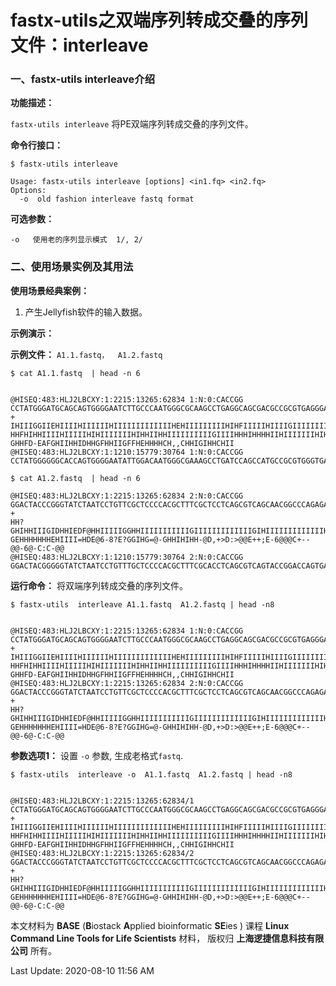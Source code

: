 # fastx-utils之双端序列转成交叠的序列文件：interleave

### 一、fastx-utils interleave介绍

**功能描述：**

`fastx-utils interleave` 将PE双端序列转成交叠的序列文件。

**命令行接口：**

    $ fastx-utils interleave
    
    Usage: fastx-utils interleave [options] <in1.fq> <in2.fq>
    Options:
      -o  old fashion interleave fastq format

**可选参数：**

    -o   使用老的序列显示模式  1/, 2/


### 二、使用场景实例及其用法

**使用场景经典案例：**

1. 产生Jellyfish软件的输入数据。

**示例演示：**

**示例文件：** `A1.1.fastq，  A1.2.fastq`

    $ cat A1.1.fastq  | head -n 6


    @HISEQ:483:HLJ2LBCXY:1:2215:13265:62834 1:N:0:CACCGG
    CCTATGGGATGCAGCAGTGGGGAATCTTGCCCAATGGGCGCAAGCCTGAGGCAGCGACGCCGCGTGAGGGATGACGGCCTTCGGGTTGTAAACCTCGTTCAGCAGGGACGAAGCGAAAGTGACGGTACCTGCAGAAGAAGCACCGGCTAACTACGTGCCAGCAGCCGCGGTAATACGTAGGGTGCAAGCGTTGTCCGGAATTATTGGGCGTAAAGAGCTCGTAGGCGGCTTGTCGCGTCTGCT
    +
    IHIIIGGIIEHIIIIHIIIIIIHIIIIIIIIIIIIIHEHIIIIIIIIIHIHFIIIIIHIIIIGIIIIIIIIIIIIIDHHIIIIIIIIIIIH?HHFHIHHIIIIHIIIIIHIHIIIIIIIHIHHIIHHIIIIIIIIIIGIIIIHHHIHHHHIIHIIIIIIIHIHHHIHHIHIGIIIIIHHIIIHHHHGHCAH.?GHHFD-EAFGHIIHHIDHHGFHHIIGFFHEHHHHCH,,CHHIGIHHCHII
    @HISEQ:483:HLJ2LBCXY:1:1210:15779:30764 1:N:0:CACCGG
    CCTATGGGGGGCACCAGTGGGGAATATTGGACAATGGGCGAAAGCCTGATCCAGCCATGCCGCGTGGGTGAAGAAGGCCTTAGGGTTGTAAACCCCTTTCAGCGGGGAAGATAATGACGGTACCCGCAGAAGAAGTCCCGGCTAACTCCGTGCCAGCAGCCGCGGTAATACGGAGGGGACTAGCGTTGTTCGGAATTACTGGGCGTAAAGCGCACGTAGGCGGATTTGTAAGTCAGGGGTGAA
    
    

```
$ cat A1.2.fastq  | head -n 6
```


    @HISEQ:483:HLJ2LBCXY:1:2215:13265:62834 2:N:0:CACCGG
    GGACTACCCGGGTATCTAATCCTGTTCGCTCCCCACGCTTTCGCTCCTCAGCGTCAGCAACGGCCCAGAGACCCGCCTTCGCCACCGGTGTTCCTCCTGATATCTGCGCATTCCACCGCTACACCAGGAATTCCGGTCTCCCCTACCGCGCTCTAGCCTGCCCGTATCCACTGCAGGCCCGGAGTTAAGCTCCGGGTTTTCACAGCAGACGCGACAAGCCGCCTACGAGCTCTTTACGCCCACTA
    +
    HH?GHIHHIIIGIDHHIEDF@HHIIIIIGGHHIIIIIIIIIIIGIIIIIIIIIIIIIGIHIIIIIIIIIIIIIHIIHHHIHHFHIHIHCEHIIIEF<GHFHHGHHIIIHHGEFHIIIIHIIIIIH@GGHEHHIIIGIIIHHHHH@HHGHDHHHHHHIIHCHIHHH?GEHHHHHHHEHIIII=HDE@6-8?E?GGIHG=@-GHHIHIHH-@D,+>D:>@@E++;E-6@@@C+--@@-6@-C:C-@@
    @HISEQ:483:HLJ2LBCXY:1:1210:15779:30764 2:N:0:CACCGG
    GGACTACGGGGGTATCTAATCCTGTTTGCTCCCCACGCTTTCGCACCTCAGCGTCAGTACCGGACCAGTGAGCCGCCTTCGCCACTGGTGTTCTTCCTAATATCTACGAATTTCACCTCTACACTAGGAATTCCACTCACCTCTTCCGGACTCGAGATCCGCAGTATCAAAGGCAGTTCCGAGGTTGAGCCTCGGGATTTCACCCCTGACTTACAAATCCGCCTACGTGCGCTTTACGCCCAGTA


**运行命令：** 将双端序列转成交叠的序列文件。

    $ fastx-utils  interleave A1.1.fastq  A1.2.fastq | head -n8


    @HISEQ:483:HLJ2LBCXY:1:2215:13265:62834 1:N:0:CACCGG
    CCTATGGGATGCAGCAGTGGGGAATCTTGCCCAATGGGCGCAAGCCTGAGGCAGCGACGCCGCGTGAGGGATGACGGCCTTCGGGTTGTAAACCTCGTTCAGCAGGGACGAAGCGAAAGTGACGGTACCTGCAGAAGAAGCACCGGCTAACTACGTGCCAGCAGCCGCGGTAATACGTAGGGTGCAAGCGTTGTCCGGAATTATTGGGCGTAAAGAGCTCGTAGGCGGCTTGTCGCGTCTGCT
    +
    IHIIIGGIIEHIIIIHIIIIIIHIIIIIIIIIIIIIHEHIIIIIIIIIHIHFIIIIIHIIIIGIIIIIIIIIIIIIDHHIIIIIIIIIIIH?HHFHIHHIIIIHIIIIIHIHIIIIIIIHIHHIIHHIIIIIIIIIIGIIIIHHHIHHHHIIHIIIIIIIHIHHHIHHIHIGIIIIIHHIIIHHHHGHCAH.?GHHFD-EAFGHIIHHIDHHGFHHIIGFFHEHHHHCH,,CHHIGIHHCHII
    @HISEQ:483:HLJ2LBCXY:1:2215:13265:62834 2:N:0:CACCGG
    GGACTACCCGGGTATCTAATCCTGTTCGCTCCCCACGCTTTCGCTCCTCAGCGTCAGCAACGGCCCAGAGACCCGCCTTCGCCACCGGTGTTCCTCCTGATATCTGCGCATTCCACCGCTACACCAGGAATTCCGGTCTCCCCTACCGCGCTCTAGCCTGCCCGTATCCACTGCAGGCCCGGAGTTAAGCTCCGGGTTTTCACAGCAGACGCGACAAGCCGCCTACGAGCTCTTTACGCCCACTA
    +
    HH?GHIHHIIIGIDHHIEDF@HHIIIIIGGHHIIIIIIIIIIIGIIIIIIIIIIIIIGIHIIIIIIIIIIIIIHIIHHHIHHFHIHIHCEHIIIEF<GHFHHGHHIIIHHGEFHIIIIHIIIIIH@GGHEHHIIIGIIIHHHHH@HHGHDHHHHHHIIHCHIHHH?GEHHHHHHHEHIIII=HDE@6-8?E?GGIHG=@-GHHIHIHH-@D,+>D:>@@E++;E-6@@@C+--@@-6@-C:C-@@


 **参数选项1：** 设置 `-o` 参数, 生成老格式`fastq`.

    $ fastx-utils  interleave -o  A1.1.fastq  A1.2.fastq | head -n8


    @HISEQ:483:HLJ2LBCXY:1:2215:13265:62834/1
    CCTATGGGATGCAGCAGTGGGGAATCTTGCCCAATGGGCGCAAGCCTGAGGCAGCGACGCCGCGTGAGGGATGACGGCCTTCGGGTTGTAAACCTCGTTCAGCAGGGACGAAGCGAAAGTGACGGTACCTGCAGAAGAAGCACCGGCTAACTACGTGCCAGCAGCCGCGGTAATACGTAGGGTGCAAGCGTTGTCCGGAATTATTGGGCGTAAAGAGCTCGTAGGCGGCTTGTCGCGTCTGCT
    +
    IHIIIGGIIEHIIIIHIIIIIIHIIIIIIIIIIIIIHEHIIIIIIIIIHIHFIIIIIHIIIIGIIIIIIIIIIIIIDHHIIIIIIIIIIIH?HHFHIHHIIIIHIIIIIHIHIIIIIIIHIHHIIHHIIIIIIIIIIGIIIIHHHIHHHHIIHIIIIIIIHIHHHIHHIHIGIIIIIHHIIIHHHHGHCAH.?GHHFD-EAFGHIIHHIDHHGFHHIIGFFHEHHHHCH,,CHHIGIHHCHII
    @HISEQ:483:HLJ2LBCXY:1:2215:13265:62834/2
    GGACTACCCGGGTATCTAATCCTGTTCGCTCCCCACGCTTTCGCTCCTCAGCGTCAGCAACGGCCCAGAGACCCGCCTTCGCCACCGGTGTTCCTCCTGATATCTGCGCATTCCACCGCTACACCAGGAATTCCGGTCTCCCCTACCGCGCTCTAGCCTGCCCGTATCCACTGCAGGCCCGGAGTTAAGCTCCGGGTTTTCACAGCAGACGCGACAAGCCGCCTACGAGCTCTTTACGCCCACTA
    +
    HH?GHIHHIIIGIDHHIEDF@HHIIIIIGGHHIIIIIIIIIIIGIIIIIIIIIIIIIGIHIIIIIIIIIIIIIHIIHHHIHHFHIHIHCEHIIIEF<GHFHHGHHIIIHHGEFHIIIIHIIIIIH@GGHEHHIIIGIIIHHHHH@HHGHDHHHHHHIIHCHIHHH?GEHHHHHHHEHIIII=HDE@6-8?E?GGIHG=@-GHHIHIHH-@D,+>D:>@@E++;E-6@@@C+--@@-6@-C:C-@@



本文材料为 **BASE** (**B**iostack **A**pplied bioinformatic **SE**ies ) 课程 **Linux Command Line Tools for Life Scientists** 材料， 版权归 **上海逻捷信息科技有限公司** 所有。

Last Update: 2020-08-10 11:56 AM

